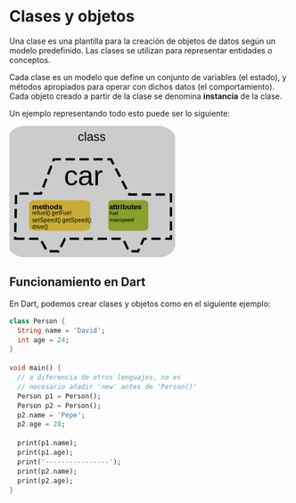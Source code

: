 # Clases y objetos

Una clase es una plantilla para la creación de objetos de datos según un modelo predefinido. Las clases se utilizan para representar entidades o conceptos. 

Cada clase es un modelo que define un conjunto de variables (el estado), y métodos apropiados para operar con dichos datos (el comportamiento). Cada objeto creado a partir de la clase se denomina **instancia** de la clase.

Un ejemplo representando todo esto puede ser lo siguiente:

![Car Class](/images/car_class.png?raw=true "Car Class")

## Funcionamiento en Dart

En Dart, podemos crear clases y objetos como en el siguiente ejemplo:

```dart
class Person {
  String name = 'David';
  int age = 24;
}

void main() {
  // a diferencia de otros lenguajes, no es 
  // necesario añadir 'new' antes de 'Person()'
  Person p1 = Person();
  Person p2 = Person(); 
  p2.name = 'Pepe';
  p2.age = 28;
  
  print(p1.name);
  print(p1.age);
  print('----------------');
  print(p2.name);
  print(p2.age);
}
```
